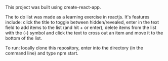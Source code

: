 This project was built using create-react-app.

The to do list was made as a learning exercise in reactjs. It's features include: click the title to toggle between hidden/revealed, enter in the text field to add items to the list (and hit + or enter), delete items from the list with the (-) symbol and click the text to cross out an item and move it to the bottom of the list.

To run: locally clone this repository, enter into the directory (in the command line) and type npm start.
